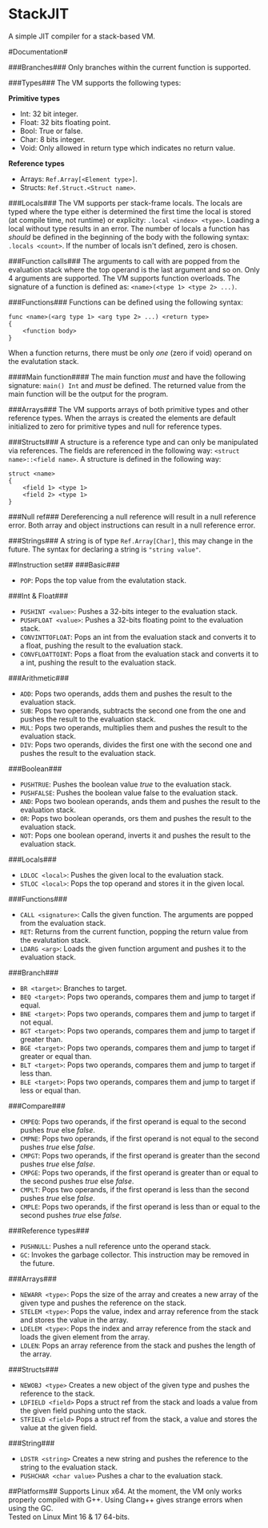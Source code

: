 StackJIT
========

A simple JIT compiler for a stack-based VM.

#Documentation#

###Branches###
Only branches within the current function is supported.

###Types###
The VM supports the following types:

__Primitive types__
* Int: 32 bit integer.
* Float: 32 bits floating point.
* Bool: True or false.
* Char: 8 bits integer.
* Void: Only allowed in return type which indicates no return value.

__Reference types__
* Arrays: `Ref.Array[<Element type>]`.
* Structs: `Ref.Struct.<Struct name>`.

###Locals###
The VM supports per stack-frame locals. The locals are typed where the type either is determined the first time the local is stored (at compile time, not runtime) or explicity: `.local <index> <type>`. Loading
a local without type results in an error.
The number of locals a function has _should_ be defined in the beginning of the body with the following
syntax: `.locals <count>`. If the number of locals isn't defined, zero is chosen.

###Function calls###
The arguments to call with are popped from the evaluation stack where the top operand is the last argument and so on. Only 4 arguments are supported. The VM supports function overloads. The signature of a function is defined as: `<name>(<type 1> <type 2> ...)`.

###Functions###
Functions can be defined using the following syntax:
```
func <name>(<arg type 1> <arg type 2> ...) <return type>
{
    <function body>
}
```
When a function returns, there must be only _one_ (zero if void) operand on the evalutation stack.

####Main function####
The main function _must_ and have the following signature: `main() Int` and _must_ be defined.
The returned value from the main function will be the output for the program.

###Arrays###
The VM supports arrays of both primitive types and other reference types. When the arrays is created the elements are default initialized to zero for primitive types and null for reference types.

###Structs###
A structure is a reference type and can only be manipulated via references. The fields are referenced in the following way: `<struct name>::<field name>`. A structure is defined in the following way:
```
struct <name>
{
    <field 1> <type 1>
    <field 2> <type 1>
}
```

###Null ref###
Dereferencing a null reference will result in a null reference error. Both array and object instructions can result in a null reference error.

###Strings###
A string is of type `Ref.Array[Char]`, this may change in the future. The syntax for declaring a string is `"string value"`.

##Instruction set##
###Basic###
* `POP`: Pops the top value from the evalutation stack.

###Int & Float###
* `PUSHINT <value>`: Pushes a 32-bits integer to the evaluation stack.
* `PUSHFLOAT <value>`: Pushes a 32-bits floating point to the evaluation stack.
* `CONVINTTOFLOAT`: Pops an int from the evaluation stack and converts it to a float, pushing the result to the evaluation stack.
* `CONVFLOATTOINT`: Pops a float from the evaluation stack and converts it to a int, pushing the result to the evaluation stack.

###Arithmetic###
* `ADD`: Pops two operands, adds them and pushes the result to the evaluation stack.
* `SUB`: Pops two operands, subtracts the second one from the one and pushes the result to the evaluation stack.
* `MUL`: Pops two operands, multiplies them and pushes the result to the evaluation stack.
* `DIV`: Pops two operands, divides the first one with the second one and pushes the result to the evaluation stack.

###Boolean###
* `PUSHTRUE`: Pushes the boolean value _true_ to the evaluation stack.
* `PUSHFALSE`: Pushes the boolean value false to the evaluation stack.
* `AND`: Pops two boolean operands, ands them and pushes the result to the evaluation stack.
* `OR`: Pops two boolean operands, ors them and pushes the result to the evaluation stack.
* `NOT`: Pops one boolean operand, inverts it and pushes the result to the evaluation stack.

###Locals###
* `LDLOC <local>`: Pushes the given local to the evaluation stack.
* `STLOC <local>`: Pops the top operand and stores it in the given local.

###Functions###
* `CALL <signature>`: Calls the given function. The arguments are popped from the evaluation stack.
* `RET`: Returns from the current function, popping the return value from the evalutation stack.
* `LDARG <arg>`: Loads the given function argument and pushes it to the evaluation stack.

###Branch###
* `BR <target>`: Branches to target.
* `BEQ <target>`: Pops two operands, compares them and jump to target if equal.
* `BNE <target>`: Pops two operands, compares them and jump to target if not equal.
* `BGT <target>`: Pops two operands, compares them and jump to target if greater than.
* `BGE <target>`: Pops two operands, compares them and jump to target if greater or equal than.
* `BLT <target>`: Pops two operands, compares them and jump to target if less than.
* `BLE <target>`: Pops two operands, compares them and jump to target if less or equal than.

###Compare###
* `CMPEQ`: Pops two operands, if the first operand is equal to the second pushes _true_ else _false_.
* `CMPNE`: Pops two operands, if the first operand is not equal to the second pushes _true_ else _false_.
* `CMPGT`: Pops two operands, if the first operand is greater than the second pushes _true_ else _false_.
* `CMPGE`: Pops two operands, if the first operand is greater than or equal to the second pushes _true_ else _false_.
* `CMPLT`: Pops two operands, if the first operand is less than the second pushes _true_ else _false_.
* `CMPLE`: Pops two operands, if the first operand is less than or equal to the second pushes _true_ else _false_.

###Reference types###
* `PUSHNULL`: Pushes a null reference unto the operand stack.
* `GC`: Invokes the garbage collector. This instruction may be removed in the future.

###Arrays###
* `NEWARR <type>`: Pops the size of the array and creates a new array of the given type and pushes the reference on the stack.
* `STELEM <type>`: Pops the value, index and array reference from the stack and stores the value in the array.
* `LDELEM <type>`: Pops the index and array reference from the stack and loads the given element from the array.
* `LDLEN`: Pops an array reference from the stack and pushes the length of the array.

###Structs###
* `NEWOBJ <type>` Creates a new object of the given type and pushes the reference to the stack.
* `LDFIELD <field>` Pops a struct ref from the stack and loads a value from the given field pushing unto the stack.
* `STFIELD <field>` Pops a struct ref from the stack, a value and stores the value at the given field.

###String###
* `LDSTR <string>` Creates a new string and pushes the reference to the string to the evaluation stack.
* `PUSHCHAR <char value>` Pushes a char to the evaluation stack.

##Platforms##
Supports Linux x64.
At the moment, the VM only works properly compiled with G++. Using Clang++ gives strange errors when using the GC.
<br>
Tested on Linux Mint 16 & 17 64-bits.
